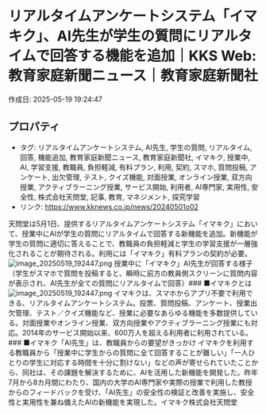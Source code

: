 # リアルタイムアンケートシステム「イマキク」、AI先生が学生の質問にリアルタイムで回答する機能を追加｜KKS Web:教育家庭新聞ニュース｜教育家庭新聞社

作成日: 2025-05-19 19:24:47

## プロパティ

- タグ: リアルタイムアンケートシステム, AI先生, 学生の質問, リアルタイム, 回答, 機能追加, 教育家庭新聞ニュース, 教育家庭新聞社, イマキク, 授業中, AI, 学習支援, 教職員, 負担軽減, 有料プラン, 利用, 契約, スマホ, 質問投稿, アンケート, 出欠管理, テスト, クイズ機能, 対面授業, オンライン授業, 双方向授業, アクティブラーニング授業, サービス開始, 利用者, AI専門家, 実用性, 安全性, 株式会社天問堂, 記事, 教育, マネジメント, 探究学習
- リンク: https://www.kknews.co.jp/news/20240501o02

天問堂は5月1日、提供するリアルタイムアンケートシステム「イマキク」において、授業中にAIが学生の質問にリアルタイムで回答する新機能を追加。新機能が学生の質問に適切に答えることで、教職員の負担軽減と学生の学習支援が一層強化されることが期待される。利用には「イマキク」有料プランの契約が必要。![image_20250519_192447.png](../assets/image_20250519_192447.png)
授業中に「イマキク」AI先生が回答する様子（学生がスマホで質問を投稿すると、瞬時に前方の教員側スクリーンに質問内容が表示され、AI先生が全ての質問にリアルタイムで回答）### ■イマキクとは
![image_20250519_192447.png](../assets/image_20250519_192447.png)
イマキクは、スマホからアプリ不要で利用できる、リアルタイムアンケートシステム。投票、質問投稿、アンケート、授業出欠管理、テスト／クイズ機能など、授業に必要なあらゆる機能を多数提供している。対面授業やオンライン授業、双方向授業やアクティブラーニング授業にも対応。2014年のサービス開始以来、600万人を超える利用者に利用されている。### ■イマキク「AI先生」は、教職員からの要望がきっかけ
イマキクを利用する教職員から「授業中に学生からの質問に全て回答することが難しい」「一人ひとりの学生に対応する時間を十分に割けない」などの声が寄せられていたことから、同社は、その課題を解決するために、AIを活用した新機能を開発した。昨年7月から8カ月間にわたり、国内の大学のAI専門家や実際の授業で利用した教授からのフィードバックを受け、「AI先生」の安全性の検証と改善を実施し、安全性と実用性を兼ね備えたAIの新機能を実現した。イマキク株式会社天問堂